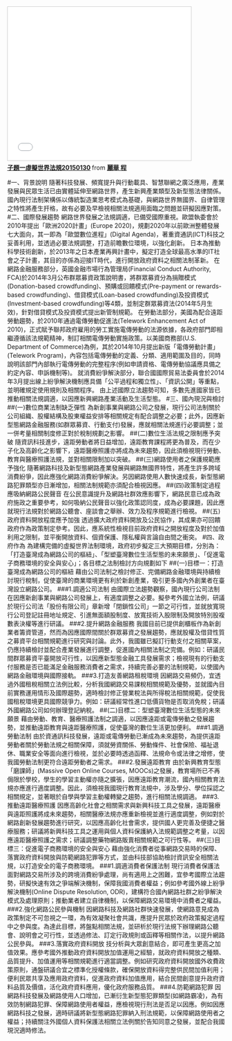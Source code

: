 <iframe src="//www.slideshare.net/slideshow/embed_code/44139351" width="425" height="355" frameborder="0" marginwidth="0" marginheight="0" scrolling="no" style="border:1px solid #CCC; border-width:1px; margin-bottom:5px; max-width: 100%;" allowfullscreen> </iframe> <div style="margin-bottom:5px"> <strong> <a href="//www.slideshare.net/ssusera05b0b/20150130-44139351" title="子題一虛擬世界法規20150130" target="_blank">子題一虛擬世界法規20150130</a> </strong> from <strong><a href="//www.slideshare.net/ssusera05b0b" target="_blank">麗華 程</a></strong> </div>

#一、背景說明
隨著科技發展、頻寬提升與行動載具、智慧聯網之廣泛應用，產業發展與民眾生活已由實體延伸至網路世界，產生新興產業類型及新型態法律關係。國內現行法制架構係以傳統製造業思考模式為基礎，與網路世界無國界、自律管理之特性將產生扞格，故有必要及早檢視相關法規適用面臨之問題並研擬因應對策。
#二、國際發展趨勢
網路世界發展之法規調適，已備受國際重視。歐盟執委會於2010年提出「歐洲2020計畫」(Europe 2020)，規劃2020年以前歐洲整體發展七大面向，其一即為「歐盟數位進程」(Digital Agenda)，著重資通訊(ICT)科技之妥善利用，並透過必要法規調整，打造前瞻數位環境，以強化創新。
日本為推動科學技術創新，於2013年之日本產業再興計畫中，擬定打造全球最高水準的IT社會之子計畫，其目的亦係為迎接IT時代，進行開放政府資料之相關法制革新。
在網路金融服務部分，英國金融市場行為管理局(Financial Conduct Authority, FCA)於2014年3月公布群眾募資政策說明書，將群眾募資分為捐贈模式(Donation-based crowdfunding)、預購或回饋模式(Pre-payment or rewards-based crowdfunding)、借貸模式(Loan-based crowdfunding)及投資模式(Investment-based crowdfunding)等4類，並制定群眾募資法(2014年5月生效)，針對借貸模式及投資模式提出新管制規範。
在勞動法部分，美國為配合遠距勞動趨勢，於2010年通過電傳勞動促進法(Telework Enhancement Act of 2010)，正式賦予聯邦政府雇用的勞工實施電傳勞動的法源依據，各政府部門即相繼遵循該法規範精神，制訂相關電傳勞動實施政策。以美國商務部(U.S. Department of Commerce)為例，其於2014年10月提出新版「電傳勞動計畫」(Telework Program)，內容包括電傳勞動的定義、分類、適用範圍及目的，同時說明該部門內部執行電傳勞動的完整程序(例如申請資格、電傳勞動協議應具備之約定內容、申訴機制等)。
就消費紛爭解決部分，聯合國國際貿易法委員會於2014 年3月提出線上紛爭解決機制應具備「公平過程和獨立性」、「資訊公開」等重點，並明確規定使用規則及相關程序。
由上述國際立法趨勢可知，多數先進國家皆已推動相關法規調適，以因應新興網路產業活動及生活型態。
#三、國內現況與檢討
##(一)數位商業法制缺乏彈性
為新創事業與網路公司之發展，現行公司法制關於公司組織、股權結構及股東權益安排等相關規定有配合調整之必要；此外，因應新型態網路金融服務(如群眾募資、行動支付)發展，應就相關法規進行必要調整；並一併考量相關制度修正對於稅制規劃之影響。
##(二)數位生活法規之限制應予突破
隨資訊科技進步，遠距勞動者將日益增加，遠距教育課程將更為普及，而在少子化及高齡化之影響下，遠距醫療照護亦將成為未來趨勢，因此須檢視現行勞動、教育與醫療照護法規，並對相關限制加以突破。
##(三)網路使用者之保護規範應予強化
隨著網路科技及新型態網路產業發展與網路無國界特性，將產生許多跨域消費紛爭，因此應強化網路消費紛爭解決。另因網路使用人數快速成長，新型態網路犯罪類型亦日漸增加，相關法制規範亦須配合檢視因應。
##(四)政策制定過程應吸納網路公民聲音
在公民意識提升及網路社群效應影響下，網路民意已成為政府施政之重要參考，如何吸納公民聲音以強化政策認同度，成為必要課題，因此應就現行法規對於網路公聽會、座談會之舉辦、效力及程序規範進行檢視。
##(五)政府資料開放程度應予加強
透過擴大政府資料開放及公民協作，其成果亦可回饋政府作為政策制定參考。因此，應系統性檢視目前政府資料之開放程度及對於加值利用之限制，並平衡開放資料、個資保護、隱私權與言論自由間之衝突。
#四、政府作為
為建構完備的虛擬世界法制環境，政府初步擬定三大預期目標，分別為：「打造臺灣成為網路公司的樞紐」、「型塑臺灣數位生活型態的未來願景」、「促進電子商務環境的安全與安心」；各目標之法制檢討方向規劃如下
##(一)目標一：打造臺灣成為網路公司的樞紐
藉由公司法制之檢討修正、完備網路金融環境與持續檢討現行稅制，促使臺灣的商業環境更有利於新創產業，吸引更多國內外創業者在臺灣設立網路公司。
###1.調適公司法制
由國際立法趨勢觀察，國內現行公司法制在因應新創事業與網路公司發展上，有適度調整之必要。擬參考外國立法例，研議於現行公司法「股份有限公司」章新增「閉鎖性公司」一節之可行性，並就放寬現行公司登記註冊地址規定、引進無面額股制度、放寬技術入股限制及開放特別股複數表決權等進行研議。
###2.提升網路金融服務
我國目前已提供創櫃板作為新創業者籌資管道，然而為因應國際間關於群眾募資之發展趨勢，應就股權及借貸性質之募資平台相關規範進行研究與討論。此外，我國雖已擬訂行動支付之相關草案，仍應持續檢討並配合產業發展進行調整，促進國內相關法制之完備。例如：研議民間群眾募資平臺開放可行性，以因應新型態金融工具發展需求；檢視現有的行動支付服務是否已能滿足金融服務消費者之需求，持續完善必要的法制規範，以使國內網路金融環境與國際接軌。
###3.打造友善網路租稅環境
因網路交易頻仍，宜透過外國租稅相關立法例比較，分析我國網路交易課稅相關規範及優勢，並就國內目前實務運用情形及國際趨勢，適時檢討修正營業稅法與所得稅法相關規範，促使我國租稅環境更具國際競爭力。例如：研議經常性進口低價貨物是否取消免稅；研議外國網路公司如何辦理登記納稅。
##(二)目標二：型塑臺灣數位生活型態的未來願景
藉由勞動、教育、醫療照護法制之調適，以因應遠距或電傳勞動之發展趨勢，並推動遠距教育與遠距醫療照護，促使臺灣的數位生活更加便利。
###1.調適勞動法制
由於資通訊科技發展，遠距或電傳勞動已漸成為未來趨勢，為提供遠距勞動者關於勞動法規之相關保障，須就勞資關係、勞動條件、社會保險、福祉退休、職業安全等面向進行檢視，並於必要時透過函釋、法規命令或法律之增修，使我國勞動法制更符合遠距勞動者之需求。
###2.發展遠距教育
由於新興教育型態「磨課師」(Massive Open Online Courses, MOOCs)之發展，教育場所已不再侷限於學校，學生的學習主動權亦隨之擴張，因應遠距教育潮流，國內相關教育法規亦應進行適度調整。因此，須檢視我國現行教育法規中，涉及學分、學位採認之相關規定，並著眼於自學與學習主動權轉變之趨勢，進行相關法規調適。
###3.推動遠距醫療照護
因應高齡化社會之相關需求與新興科技工具之發展，遠距醫療與遠距照護將成未來趨勢，相關醫療法規亦應重新檢視並進行適度調整，例如對於網路創新發展趨勢進行研究，以因應高齡化社會需求，提供國人更完善及便捷之醫療服務；研議將新興科技工具之運用與個人資料保護納入法規範調整之考量，以因應遠距醫療照護之需求；研議調整藥物網路販賣相關規範之可行性等。
##(三)目標三：促進電子商務環境的安全與安心
藉由強化消費者從事網路交易時的保障、落實政府資料開放與防範網路犯罪等方式，並由科技部協助檢討資訊安全相關法規，以打造安全的電子商務環境。
###1.調適消費者保護法制
現行消費者保護法面對網路交易所涉及的跨境消費紛爭處理，尚有適用上之困難，宜參考國際立法趨勢，研擬快速有效之爭端解決機制，保障我國消費者權益；例如參考國外線上紛爭解決機制(Online Dispute Resolution, ODR)，建構符合國內網路社群之紛爭解決模式及處理原則；推動業者建立自律機制，以保障網路交易環境中消費者之權益。
###2.強化網路公民參與機制
因網路科技及網路社群快速發展，使網路意見成為政策制定不可忽視之一環，為有效凝聚社會共識，應提升民眾於政府政策擬定過程中之參與度。為達此目標，將盤點相關法規，並研析於現行法規下辦理網路公聽會、說明會之可行性，並透過修法、訂定行政規則或函釋等相關作法，以提升網路公民參與。
###3.落實政府資料開放
技分析與大眾創意結合，即可產生更高之加值效果。應參考國外推動政府資料開放加值運用之經驗，就政府資料開放之種類、品質提升、加值運用等相關規範進行適當調整。例如研究政府資料開放國外收費政策原則，通盤研議合宜之標準化授權條款，確保開放資料得完整供民間加值利用；便利民眾共享及應用政府資料，促進政府資料加值應用，結合民間創意提升政府資料品質及價值，活化政府資料應用，優化政府服務品質。
###4.防範網路犯罪
因網路科技發展及網路使用人口增加，已漸衍生新型態犯罪類型(如網路霸凌)，為有效防制網路犯罪、保障網路使用者權益，應檢視現行刑法是否足以因應。例如因應網路科技之發展，適時研議將新型態網路犯罪納入刑法規範，以保障網路使用者之權益；持續關注外國個人資料保護法相關立法例關於告知同意之發展，並配合我國現況適時修法。
